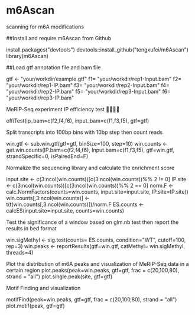# m6Ascan
scanning for m6A modifications

##Install and require m6Ascan from Github

install.packages("devtools")
devtools::install_github("tengxufei/m6Ascan")  
library(m6Ascan)

##Load gtf annotation file and bam file

gtf <- "your/workdir/example.gtf"
f1= "your/workdir/rep1-Input.bam"
f2= "your/workdir/rep1-IP.bam"
f3= "your/workdir/rep2-Input.bam"
f4= "your/workdir/rep2-IP.bam"
f5= "your/workdir/rep3-Input.bam"
f6= "your/workdir/rep3-IP.bam"


MeRIP-Seq experiment IP efficiency test 􏱧􏱨􏱩􏱪

effiTest(ip_bam=c(f2,f4,f6), input_bam=c(f1,f3,f5), gtf=gtf)


Split transcripts into 100bp bins with 10bp step then count reads

win.gtf <- sub.win.gtf(gtf=gtf, binSize=100, step=10)
win.counts <- get.win.counts(IP.bam=c(f2,f4,f6), Input.bam=c(f1,f3,f5),
							 gtf=win.gtf, strandSpecific=0, isPairedEnd=F)


Normalize the sequencing library and calculate the enrichment score

input.site <- c(3:ncol(win.counts))[c(3:ncol(win.counts))%% 2 != 0]
IP.site <- c(3:ncol(win.counts))[c(3:ncol(win.counts))%% 2 == 0]
norm.F <- calc.NormFactors(counts=win.counts, input.site=input.site, IP.site=IP.site)) 
win.counts[,3:ncol(win.counts)] <- t(t(win.counts[,3:ncol(win.counts)])/norm.F
ES.counts <- calcES(input.site=input.site, counts=win.counts)


Test the significance of a window based on glm.nb test then report the results in bed format

win.sigMethyl <- sig.test(counts= ES.counts, condition="WT", cutoff=100, rep=3) 
win.peaks <- reportResults(gtf=win.gtf, catMethyl= win.sigMethyl, threads=4)


Plot the distribution of m6A peaks and visualization of MeRIP-Seq data in a certain region
plot.peaks(peak=win.peaks, gtf=gtf, frac = c(20,100,80), strand = "all") 
plot.single.peak(site, gtf=gtf)


Motif Finding and visualization

motifFind(peak=win.peaks, gtf=gtf, frac = c(20,100,80), strand = "all") plot.motif(peak, gtf=gtf)
